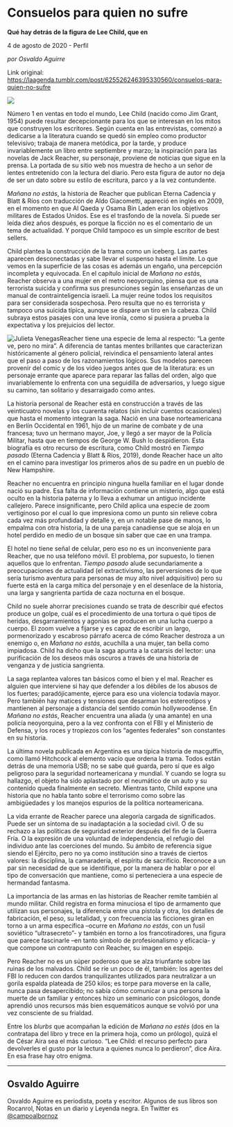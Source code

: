 # Consuelos para quien no sufre

**Qué hay detrás de la figura de Lee Child, que en**

4 de agosto de 2020 - Perfil

_por Osvaldo Aguirre_

Link original: https://laagenda.tumblr.com/post/625526246395330560/consuelos-para-quien-no-sufre

![](https://64.media.tumblr.com/3506c79c2879dfc52db4ca548da6c8ff/686a041543cbac24-c6/s500x750/9f96feb7ef009546ae5acd23c8dff51a108ea0a5.jpg)

Número 1 en ventas en todo el mundo, Lee Child (nacido como Jim Grant, 1954) puede resultar decepcionante para los que se interesan en los mitos que construyen los escritores. Según cuenta en las entrevistas, comenzó a dedicarse a la literatura cuando se quedó sin empleo como productor televisivo; trabaja de manera metódica, por la tarde, y produce invariablemente un libro entre septiembre y marzo; la inspiración para las novelas de Jack Reacher, su personaje, proviene de noticias que sigue en la prensa. La portada de su sitio web nos muestra de hecho a un señor de lentes entretenido con la lectura del diario. Pero esta figura de autor no deja de ser un dato sobre su estilo de escritura, parco y a la vez contundente.

*Mañana no estás*, la historia de Reacher que publican Eterna Cadencia y Blatt & Ríos con traducción de Aldo Giacometti, apareció en inglés en 2009, en el momento en que Al Qaeda y Osama Bin Laden eran los objetivos militares de Estados Unidos. Ese es el trasfondo de la novela. Si puede ser leída diez años después, es porque la ficción no es el comentario de un tema de actualidad. Y porque Child tampoco es un simple escritor de best sellers.

Child plantea la construcción de la trama como un iceberg. Las partes aparecen desconectadas y sabe llevar el suspenso hasta el límite. Lo que vemos en la superficie de las cosas es además un engaño, una percepción incompleta y equivocada. En el capítulo inicial de *Mañana no estás*, Reacher observa a una mujer en el metro neoyorquino, piensa que es una terrorista suicida y confirma sus presunciones según las enseñanzas de un manual de contrainteligencia israelí. La mujer reúne todos los requisitos para ser considerada sospechosa. Pero resulta que no es terrorista y tampoco una suicida típica, aunque se dispare un tiro en la cabeza. Child subraya estos pasajes con una leve ironía, como si pusiera a prueba la expectativa y los prejuicios del lector.

![Julieta Venegas](https://64.media.tumblr.com/f77c6a097a9106ea32aa71202ceb9021/686a041543cbac24-40/s250x400/a86467dc12bec72b097782cf9257140adff3af65.jpg)Reacher tiene una especie de lema al respecto: “La gente ve, pero no mira”. A diferencia de tantas mentes brillantes que caracterizan históricamente al género policial, reivindica el pensamiento lateral antes que el paso a paso de los razonamientos lógicos. Sus modelos parecen provenir del comic y de los video juegos antes que de la literatura: es un personaje errante que aparece para reparar las fallas del orden, algo que invariablemente lo enfrenta con una seguidilla de adversarios, y luego sigue su camino, tan solitario y desarraigado como antes.

La historia personal de Reacher está en construcción a través de las veinticuatro novelas y los cuarenta relatos (sin incluir cuentos ocasionales) que hasta el momento integran la saga. Nació en una base norteamericana en Berlín Occidental en 1961, hijo de un marine de combate y de una francesa; tuvo un hermano mayor, Joe, y llegó a ser mayor de la Policía Militar, hasta que en tiempos de George W. Bush lo despidieron. Esta biografía es otro recurso de escritura, como Child mostró en *Tiempo pasado* (Eterna Cadencia y Blatt & Ríos, 2019), donde Reacher hace un alto en el camino para investigar los primeros años de su padre en un pueblo de New Hampshire.

Reacher no encuentra en principio ninguna huella familiar en el lugar donde nació su padre. Esa falta de información contiene un misterio, algo que está oculto en la historia paterna y lo lleva a exhumar un antiguo incidente callejero. Parece insignificante, pero Child aplica una especie de zoom vertiginoso por el cual lo que impresiona como un punto sin relieve cobra cada vez más profundidad y detalle y, en un notable pase de manos, lo empalma con otra historia, la de una pareja canadiense que se aloja en un hotel perdido en medio de un bosque sin saber que cae en una trampa.

El hotel no tiene señal de celular, pero eso no es un inconveniente para Reacher, que no usa teléfono móvil. El problema, por supuesto, lo tienen aquellos que lo enfrentan. *Tiempo pasado* alude secundariamente a preocupaciones de actualidad (el extractivismo, las perversiones de lo que sería turismo aventura para personas de muy alto nivel adquisitivo) pero su fuerte está en la carga mítica del personaje y en el desenlace de la historia, una larga y sangrienta partida de caza nocturna en el bosque.

Child no suele ahorrar precisiones cuando se trata de describir qué efectos produce un golpe, cuál es el procedimiento de una tortura o qué tipos de heridas, desgarramientos y agonías se producen en una lucha cuerpo a cuerpo. El zoom vuelve a fijarse y es capaz de escribir un largo, pormenorizado y escabroso párrafo acerca de cómo Reacher destroza a un enemigo o, en *Mañana no estás*, acuchilla a una mujer, tan bella como impiadosa. Child ha dicho que la saga apunta a la catarsis del lector: una purificación de los deseos más oscuros a través de una historia de venganza y de justicia sangrienta.

La saga replantea valores tan básicos como el bien y el mal. Reacher es alguien que interviene si hay que defender a los débiles de los abusos de los fuertes; paradójicamente, ejerce para eso una violencia todavía mayor. Pero también hay matices y tensiones que desarman los estereotipos y mantienen al personaje a distancia del sentido común hollywoodense. En *Mañana no estás*, Reacher encuentra una aliada (y una amante) en una policía neoyorquina, pero a la vez confronta con el FBI y el Ministerio de Defensa, y los roces y tropiezos con los “agentes federales” son constantes en su historia.

La última novela publicada en Argentina es una típica historia de macguffin, como llamó Hitchcock al elemento vacío que ordena la trama. Todos están detrás de una memoria USB; no se sabe qué guarda, pero sí que es algo peligroso para la seguridad norteamericana y mundial. Y cuando se logra su hallazgo, el objeto ha sido aplastado por el neumático de un auto y su contenido queda finalmente en secreto. Mientras tanto, Child expone una historia que no habla tanto sobre el terrorismo como sobre las ambigüedades y los manejos espurios de la política norteamericana.

La vida errante de Reacher parece una alegoría cargada de significados. Puede ser un síntoma de su inadaptación a la sociedad civil. O de su rechazo a las políticas de seguridad exterior después del fin de la Guerra Fría. O la expresión de una voluntad de independencia, el refugio del individuo ante las coerciones del mundo. Su ámbito de referencia sigue siendo el Ejército, pero no ya como institución sino a través de ciertos valores: la disciplina, la camaradería, el espíritu de sacrificio. Reconoce a un par sin necesidad de que se identifique, por la manera de hablar o por el tipo de conversación que mantiene, como si perteneciera a una especie de hermandad fantasma.

La importancia de las armas en las historias de Reacher remite también al mundo militar. Child registra en forma minuciosa el tipo de armamento que utilizan sus personajes, la diferencia entre una pistola y otra, los detalles de fabricación, el peso, su letalidad,  y con frecuencia las ficciones giran en torno a un arma específica –ocurre en *Mañana no estás*, con un fusil soviético “ultrasecreto”- y también en torno a los francotiradores, una figura que parece fascinarle –en tanto símbolo de profesionalismo y eficacia- y que compone un contrapunto con Reacher, su imagen en espejo.

Pero Reacher no es un súper poderoso que se alza triunfante sobre las ruinas de los malvados. Child se ríe un poco de él, también: los agentes del FBI lo reducen con dardos tranquilizantes utilizados para neutralizar a un gorila espalda plateada de 250 kilos; es torpe para moverse en la calle, nunca pasa desapercibido; no sabía cómo comunicar a una persona la muerte de un familiar y entonces hizo un seminario con psicólogos, donde aprendió unos recursos más bien esquemáticos aunque se volvió por una vez consciente de su frialdad.

Entre los *blurbs* que acompañan la edición de *Mañana no estés* (dos en la contratapa del libro y trece en la primera hoja, como un prólogo), quizá el de César Aira sea el más curioso. “Lee Child: el recurso perfecto para devolverles el gusto por la lectura a quienes nunca lo perdieron”, dice Aira. En esa frase hay otro enigma.



---

Osvaldo Aguirre
---------------

Osvaldo Aguirre es periodista, poeta y escritor. Algunos de sus libros son Rocanrol, Notas en un diario y Leyenda negra. En Twitter es [@campoalbornoz](https://twitter.com/campoalbornoz) 

